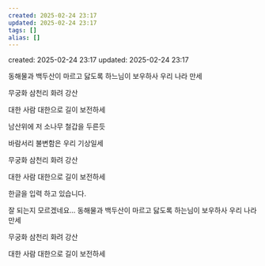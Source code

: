 ```yaml
---
created: 2025-02-24 23:17
updated: 2025-02-24 23:17
tags: []
alias: []
---
```


created: 2025-02-24 23:17
updated: 2025-02-24 23:17

동해물과 백두산이 마르고 닳도록 하느님이 보우하사 우리 나라 만세

무궁화 삼천리 화려 강산

대한 사람 대한으로 길이 보전하세

남산위에 저 소나무 철갑을 두른듯

바람서리 불변함은 우리 기상일세

무궁화 삼천리 화려 강산


대한 사람 대한으로 길이 보전하세


한글을 입력 하고 있습니다.

 잘 되는지 모르겠네요...
동해물과 백두산이 마르고 닳도록 하는님이 보우하사 우리 나라 만세

무궁화 삼천리 화려 강산


대한 사람 대한으로 길이 보전하세
